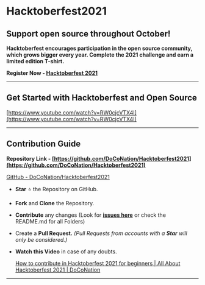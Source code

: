 # Hacktoberfest2021
## **Support open source throughout October!**

**Hacktoberfest encourages participation in the open source community, which grows bigger every year. Complete the 2021 challenge and earn a limited edition T-shirt.**

**Register Now - [Hacktoberfest 2021](https://hacktoberfest.digitalocean.com/)**

---

## Get Started with Hacktoberfest and Open Source

[https://www.youtube.com/watch?v=RW0cjcVTX4I](https://www.youtube.com/watch?v=RW0cjcVTX4I)

---

## Contribution Guide

**Repository Link - [https://github.com/DoCoNation/Hacktoberfest2021](https://github.com/DoCoNation/Hacktoberfest2021)**

[GitHub - DoCoNation/Hacktoberfest2021](https://github.com/DoCoNation/Hacktoberfest2021)

- **Star** ⭐ the Repository on GitHub.
- **Fork** and **Clone** the Repository.
- **Contribute** any changes (Look for [**issues here**](https://github.com/DoCoNation/Hacktoberfest2021/issues) or check the README.md for all Folders)
- Create a **Pull Request.** *(Pull Requests from accounts with a **Star** will only be considered.)*
- **Watch this Video** in case of any doubts.
    
    [How to contribute in Hacktoberfest 2021 for beginners | All About Hacktoberfest 2021 | DoCoNation](https://youtu.be/RW0cjcVTX4I)
    

---